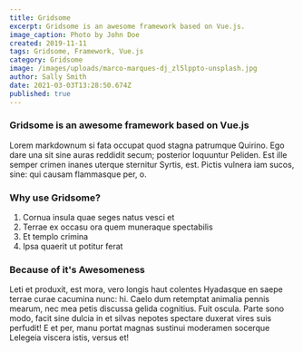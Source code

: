 ```yaml
---
title: Gridsome
excerpt: Gridsome is an awesome framework based on Vue.js.
image_caption: Photo by John Doe
created: 2019-11-11
tags: Gridsome, Framework, Vue.js
category: Gridsome
image: /images/uploads/marco-marques-dj_zl5lppto-unsplash.jpg
author: Sally Smith
date: 2021-03-03T13:28:50.674Z
published: true
---
```


### Gridsome is an awesome framework based on Vue.js

Lorem markdownum si fata occupat quod stagna patrumque Quirino. Ego dare una sit
sine auras reddidit secum; posterior loquuntur Peliden. Est ille semper crimen
inanes uterque sternitur Syrtis, est. Pictis vulnera iam sucos, sine: qui causam
flammasque per, o.

### Why use Gridsome?

1. Cornua insula quae seges natus vesci et
2. Terrae ex occasu ora quem muneraque spectabilis
3. Et templo crimina
4. Ipsa quaerit ut potitur ferat

### Because of it's Awesomeness

Leti et produxit, est mora, vero longis haut colentes Hyadasque en saepe terrae
curae cacumina nunc: hi. Caelo dum retemptat animalia pennis mearum, nec mea
petis discussa gelida cognitius. Fuit oscula. Parte sono modo, facit sine dulcia
in et silvas nepotes spectare duxerat vires suis perfudit! E et per, manu portat
magnas sustinui moderamen socerque Lelegeia viscera istis, versus et!
